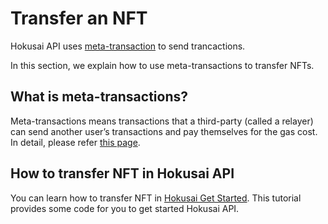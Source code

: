 # Transfer an NFT

Hokusai API uses [meta-transaction](glosarry.md#meta-transactions) to send trancactions.

In this section, we explain how to use meta-transactions to transfer NFTs.

## What is meta-transactions?

Meta-transactions means transactions that a third-party (called a relayer) can send another user’s transactions and pay themselves for the gas cost.
In detail, please refer [this page](glosarry.md#meta-transactions).

## How to transfer NFT in Hokusai API

You can learn how to transfer NFT in [Hokusai Get Started](get-started.md#transfer-an-nft). This tutorial provides some code for you to get started Hokusai API.